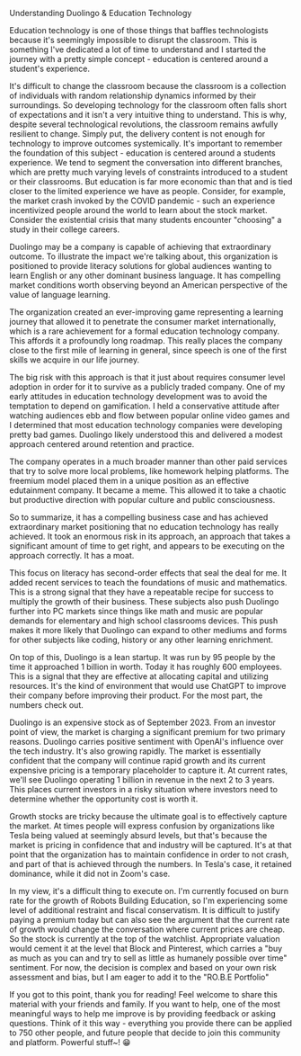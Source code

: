 
Understanding Duolingo & Education Technology

Education technology is one of those things that baffles technologists because it's seemingly impossible to disrupt the classroom. This is something I've dedicated a lot of time to understand and I started the journey with a pretty simple concept - education is centered around a student's experience.

It's difficult to change the classroom because the classroom is a collection of individuals with random relationship dynamics informed by their surroundings. So developing technology for the classroom often falls short of expectations and it isn't a very intuitive thing to understand. This is why, despite several technological revolutions, the classroom remains awfully resilient to change. Simply put, the delivery content is not enough for technology to improve outcomes systemically.
It's important to remember the foundation of this subject - education is centered around a students experience. We tend to segment the conversation into different branches, which are pretty much varying levels of constraints introduced to a student or their classrooms. But education is far more economic than that and is tied closer to the limited experience we have as people. Consider, for example, the market crash invoked by the COVID pandemic - such an experience incentivized people around the world to learn about the stock market. Consider the existential crisis that many students encounter "choosing" a study in their college careers.

Duolingo may be a company is capable of achieving that extraordinary outcome. To illustrate the impact we're talking about, this organization is positioned to provide literacy solutions for global audiences wanting to learn English or any other dominant business language. It has compelling market conditions worth observing beyond an American perspective of the value of language learning.
 
 
The organization created an ever-improving game representing a learning journey that allowed it to penetrate the consumer market internationally, which is a rare achievement for a formal education technology company. This affords it a profoundly long roadmap. This really places the company close to the first mile of learning in general, since speech is one of the first skills we acquire in our life journey.

The big risk with this approach is that it just about requires consumer level adoption in order for it to survive as a publicly traded company. One of my early attitudes in education technology development was to avoid the temptation to depend on gamification. I held a conservative attitude after watching audiences ebb and flow between popular online video games and I determined that most education technology companies were developing pretty bad games. Duolingo likely understood this and delivered a modest approach centered around retention and practice.

The company operates in a much broader manner than other paid services that try to solve more local problems, like homework helping platforms. The freemium model placed them in a unique position as an effective edutainment company. It became a meme. This allowed it to take a chaotic but productive direction with popular culture and public consciousness.
 
So to summarize, it has a compelling business case and has achieved extraordinary market positioning that no education technology has really achieved. It took an enormous risk in its approach, an approach that takes a significant amount of time to get right, and appears to be executing on the approach correctly. It has a moat.

This focus on literacy has second-order effects that seal the deal for me. It added recent services to teach the foundations of music and mathematics. This is a strong signal that they have a repeatable recipe for success to multiply the growth of their business. These subjects also push Duolingo further into PC markets since things like math and music are popular demands for elementary and high school classrooms devices. This push makes it more likely that Duolingo can expand to other mediums and forms for other subjects like coding, history or any other learning enrichment.

On top of this, Duolingo is a lean startup. It was run by 95 people by the time it approached 1 billion in worth. Today it has roughly 600 employees. This is a signal that they are effective at allocating capital and utilizing resources. It's the kind of environment that would use ChatGPT to improve their company before improving their product. For the most part, the numbers check out.
 
 
Duolingo is an expensive stock as of September 2023. From an investor point of view, the market is charging a significant premium for two primary reasons. Duolingo carries positive sentiment with OpenAI's influence over the tech industry. It's also growing rapidly. The market is essentially confident that the company will continue rapid growth and its current expensive pricing is a temporary placeholder to capture it. At current rates, we'll see Duolingo operating 1 billion in revenue in the next 2 to 3 years. This places current investors in a risky situation where investors need to determine whether the opportunity cost is worth it.

Growth stocks are tricky because the ultimate goal is to effectively capture the market. At times people will express confusion by organizations like Tesla being valued at seemingly absurd levels, but that's because the market is pricing in confidence that and industry will be captured. It's at that point that the organization has to maintain confidence in order to not crash, and part of that is achieved through the numbers. In Tesla's case, it retained dominance, while it did not in Zoom's case.
 
 
In my view, it's a difficult thing to execute on. I'm currently focused on burn rate for the growth of Robots Building Education, so I'm experiencing some level of additional restraint and fiscal conservatism. It is difficult to justify paying a premium today but can also see the argument that the current rate of growth would change the conversation where current prices are cheap. So the stock is currently at the top of the watchlist. Appropriate valuation would cement it at the level that Block and Pinterest, which carries a "buy as much as you can and try to sell as little as humanely possible over time" sentiment. For now, the decision is complex and based on your own risk assessment and bias, but I am eager to add it to the "RO.B.E Portfolio"

If you got to this point, thank you for reading! Feel welcome to share this material with your friends and family. If you want to help, one of the most meaningful ways to help me improve is by providing feedback or asking questions. Think of it this way - everything you provide there can be applied to 750 other people, and future people that decide to join this community and platform. Powerful stuff~! 😁
